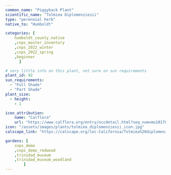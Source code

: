 ```yaml
---
common_name: "Piggyback Plant"
scientific_name: "Tolmiea Diplomenziesii"
type: "perennial herb"
native_to: "Humboldt"

categories: [
    humboldt_county_native
    ,cnps_master_inventory
    ,cnps_2022_winter
    ,cnps_2022_spring
    ,beginner
      ]

# very little info on this plant, not sure on sun requirements
plant_id: 92
sun_requirements:
  - "Full Shade"
  - "Part Shade"
plant_size:
  - height: 
    - 1

icon_attribution: 
    name: "Calflora"
    url: "https://www.calflora.org/entry/occdetail.html?seq_num=mu18178" 
icon: "/assets/images/plants/tolmiea_diplomenziesii_icon.jpg"
calscape_link: "https://calscape.org/loc-California/Tolmiea%20diplomenziesii(%20)"

gardens: [
    cnps_demo
    ,cnps_demo_redwood
    ,trinidad_museum
    ,trinidad_museum_woodland
        ]
---
```


